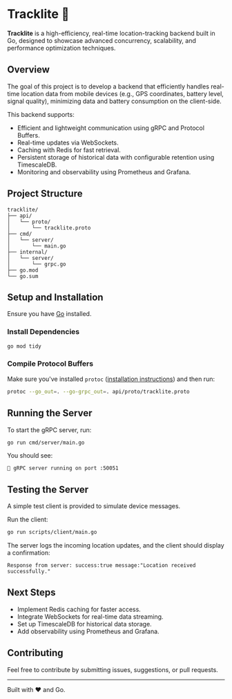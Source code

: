 # Tracklite 🚀

**Tracklite** is a high-efficiency, real-time location-tracking backend built in Go, designed to showcase advanced concurrency, scalability, and performance optimization techniques.

## Overview

The goal of this project is to develop a backend that efficiently handles real-time location data from mobile devices (e.g., GPS coordinates, battery level, signal quality), minimizing data and battery consumption on the client-side.

This backend supports:

- Efficient and lightweight communication using gRPC and Protocol Buffers.
- Real-time updates via WebSockets.
- Caching with Redis for fast retrieval.
- Persistent storage of historical data with configurable retention using TimescaleDB.
- Monitoring and observability using Prometheus and Grafana.

## Project Structure

```plaintext
tracklite/
├── api/
│   └── proto/
│       └── tracklite.proto
├── cmd/
│   └── server/
│       └── main.go
├── internal/
│   └── server/
│       └── grpc.go
├── go.mod
└── go.sum
```

## Setup and Installation

Ensure you have [Go](https://golang.org/doc/install) installed.

### Install Dependencies

```bash
go mod tidy
```

### Compile Protocol Buffers

Make sure you've installed `protoc` ([installation instructions](https://github.com/protocolbuffers/protobuf/releases)) and then run:

```bash
protoc --go_out=. --go-grpc_out=. api/proto/tracklite.proto
```

## Running the Server

To start the gRPC server, run:

```bash
go run cmd/server/main.go
```

You should see:

```
🚀 gRPC server running on port :50051
```

## Testing the Server

A simple test client is provided to simulate device messages.

Run the client:

```bash
go run scripts/client/main.go
```

The server logs the incoming location updates, and the client should display a confirmation:

```
Response from server: success:true message:"Location received successfully."
```

## Next Steps

- Implement Redis caching for faster access.
- Integrate WebSockets for real-time data streaming.
- Set up TimescaleDB for historical data storage.
- Add observability using Prometheus and Grafana.

## Contributing

Feel free to contribute by submitting issues, suggestions, or pull requests.

---

Built with ❤️ and Go.

